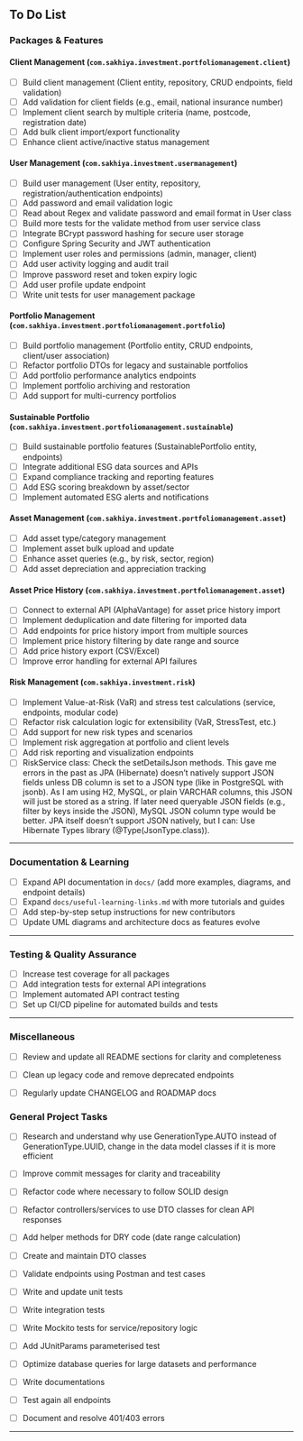 ## To Do List

### Packages & Features

#### Client Management (`com.sakhiya.investment.portfoliomanagement.client`)
- [ ] Build client management (Client entity, repository, CRUD endpoints, field validation)
- [ ] Add validation for client fields (e.g., email, national insurance number)
- [ ] Implement client search by multiple criteria (name, postcode, registration date)
- [ ] Add bulk client import/export functionality
- [ ] Enhance client active/inactive status management

#### User Management (`com.sakhiya.investment.usermanagement`)
- [ ] Build user management (User entity, repository, registration/authentication endpoints)
- [ ] Add password and email validation logic
- [ ] Read about Regex and validate password and email format in User class
- [ ] Build more tests for the validate method from user service class
- [ ] Integrate BCrypt password hashing for secure user storage
- [ ] Configure Spring Security and JWT authentication
- [ ] Implement user roles and permissions (admin, manager, client)
- [ ] Add user activity logging and audit trail
- [ ] Improve password reset and token expiry logic
- [ ] Add user profile update endpoint
- [ ] Write unit tests for user management package

#### Portfolio Management (`com.sakhiya.investment.portfoliomanagement.portfolio`)
- [ ] Build portfolio management (Portfolio entity, CRUD endpoints, client/user association)
- [ ] Refactor portfolio DTOs for legacy and sustainable portfolios
- [ ] Add portfolio performance analytics endpoints
- [ ] Implement portfolio archiving and restoration
- [ ] Add support for multi-currency portfolios

#### Sustainable Portfolio (`com.sakhiya.investment.portfoliomanagement.sustainable`)
- [ ] Build sustainable portfolio features (SustainablePortfolio entity, endpoints)
- [ ] Integrate additional ESG data sources and APIs
- [ ] Expand compliance tracking and reporting features
- [ ] Add ESG scoring breakdown by asset/sector
- [ ] Implement automated ESG alerts and notifications

#### Asset Management (`com.sakhiya.investment.portfoliomanagement.asset`)
- [ ] Add asset type/category management
- [ ] Implement asset bulk upload and update
- [ ] Enhance asset queries (e.g., by risk, sector, region)
- [ ] Add asset depreciation and appreciation tracking

#### Asset Price History (`com.sakhiya.investment.portfoliomanagement.asset`)
- [ ] Connect to external API (AlphaVantage) for asset price history import
- [ ] Implement deduplication and date filtering for imported data
- [ ] Add endpoints for price history import from multiple sources
- [ ] Implement price history filtering by date range and source
- [ ] Add price history export (CSV/Excel)
- [ ] Improve error handling for external API failures

#### Risk Management (`com.sakhiya.investment.risk`)
- [ ] Implement Value-at-Risk (VaR) and stress test calculations (service, endpoints, modular code)
- [ ] Refactor risk calculation logic for extensibility (VaR, StressTest, etc.)
- [ ] Add support for new risk types and scenarios
- [ ] Implement risk aggregation at portfolio and client levels
- [ ] Add risk reporting and visualization endpoints
- [ ] RiskService class: Check the setDetailsJson methods. This gave me errors in the past as JPA (Hibernate) doesn’t natively support JSON fields unless DB column is set to a JSON type (like in PostgreSQL with jsonb). As I am using H2, MySQL, or plain VARCHAR columns, this JSON will just be stored as a string. If later need queryable JSON fields (e.g., filter by keys inside the JSON), MySQL JSON column type would be better. JPA itself doesn’t support JSON natively, but I can: Use Hibernate Types library (@Type(JsonType.class)). 

---

### Documentation & Learning
- [ ] Expand API documentation in `docs/` (add more examples, diagrams, and endpoint details)
- [ ] Expand `docs/useful-learning-links.md` with more tutorials and guides
- [ ] Add step-by-step setup instructions for new contributors
- [ ] Update UML diagrams and architecture docs as features evolve

---

### Testing & Quality Assurance
- [ ] Increase test coverage for all packages
- [ ] Add integration tests for external API integrations
- [ ] Implement automated API contract testing
- [ ] Set up CI/CD pipeline for automated builds and tests

---

### Miscellaneous
- [ ] Review and update all README sections for clarity and completeness
- [ ] Clean up legacy code and remove deprecated endpoints
- [ ] Regularly update CHANGELOG and ROADMAP docs


### General Project Tasks
- [ ] Research and understand why use GenerationType.AUTO instead of GenerationType.UUID, change in the data model classes if it is more efficient
- [ ] Improve commit messages for clarity and traceability
- [ ] Refactor code where necessary to follow SOLID design
- [ ] Refactor controllers/services to use DTO classes for clean API responses
- [ ] Add helper methods for DRY code (date range calculation)
- [ ] Create and maintain DTO classes
- [ ] Validate endpoints using Postman and test cases
- [ ] Write and update unit tests
- [ ] Write integration tests
- [ ] Write Mockito tests for service/repository logic
- [ ] Add JUnitParams parameterised test
- [ ] Optimize database queries for large datasets and performance
 - [ ] Write documentations
- [ ] Test again all endpoints
- [ ] Document and resolve 401/403 errors





---
